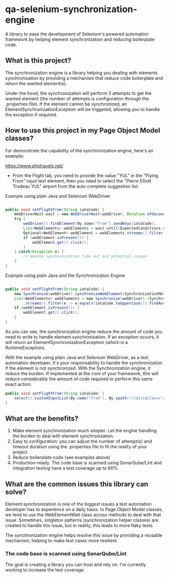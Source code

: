 # qa-selenium-synchronization-engine
A library to ease the development of Selenium's powered automation framework by helping element synchronization and reducing boilerplate code.

## What is this project?

The synchronization engine is a library helping you dealing with elements synchronization by providing a mechanism that reduce code boilerplate and return the wanted element(s). 

Under the hood, the synchronization will perform 3 attempts to get the wanted element (the number of attempts is configuration through the .properties file). If the element cannot be synchronized, an ElementSynchronizationException will be triggered, allowing you to handle the exception if required.

## How to use this project in my Page Object Model classes?

For demonstrate the capability of the synchronization engine, here's an example:

https://www.phptravels.net/

* From the Flight tab, you need to provide the value "YUL" in the "Flying From" input text element, then you need to select the "Pierre Elliott Trudeau YUL" airport from the auto complete suggestion list.

Example using plain Java and Selenium WebDriver

```Java

public void setFlightFrom(String iataCode) {
	WebDriverWait wait = new WebDriverWait(webDriver, Duration.ofSeconds(10));
	try {
		webDriver().findElement(By.name("from").sendKeys(iataCode);
		List<WebElements> webElements = wait.until(ExpectedConditions.visibilityOfAllElementsLocatedBy(By.xpath("//div[@class='autocomplete-result']//b"));
		Optional<WebElement> webElement = webElements.streams().filter(e -> e.equals(iataCode.toUpperCase()).findAny();
		if (webElement.isPresent()) {
			webElement.get().click();
		}
	} catch(Exception e) {
		// Handle synchronization time out and potential issues
	}
}

```

Example using plain Java and the Synchronization Engine


```Java 

public void setFlightFrom(String iataCode) {
	new Synchronize(webDriver).synchronizeWebElement(SynchronizationMethods.ELEMENT_TO_BE_CLICKABLE, By.name("from")).sendKeys(iataCode);
	List<WebElements> webElements = new Synchronize(webDriver).(SynchronizationMethods.VISIBILITY_OF_ALL_ELEMENTS_LOCATED_BY, By.xpath("//div[@class='autocomplete-result']//b"))
		.streams().filter(e -> e.equals(iataCode.toUpperCase()).findAny();
	if (webElement.isPresent()) {
		webElement.get().click();
	}
}

```

As you can see, the synchronization engine reduce the amount of code you need to write to handle element synchronization. If an exception occurs, it will return an ElementSynchronizationException (which is a RuntimeException). 

With the example using plain Java and Selenium WebDriver, as a test automation developer, it's your responsability to handle the synchronization if the element is not synchronized. With the Synchronization engine, it reduce the burden. If implemented at the core of your framework, this will reduce considerably the amount of code required to perform this same exact action.

```Java 
public void setFlightFrom(String iataCode) {
	select().customInputList(By.name("from"), By.xpath("//div[@class='autocomplete-result']//b"), iataCode); // The framework method calls the synchronization engine for you, and perform the required action against this element
}
```
## What are the benefits?

1. Make element synchronization much simpler. Let the engine handling the burden to deal with element synchronization.
2. Easy to configuration: you can adjust the number of attempt(s) and timeout duration using the .properties file to fit the reality of your project.
3. Reduce boilerplate code (see examples above)
4. Production-ready. The code base is scanned using SonarQube/Lint and integration testing have a test coverage up to 80%.

## What are the common issues this library can solve?

Element synchronization is one of the biggest issues a test automation developer has to experience on a daily basis. In Page Object Model classes, we tend to use the WebElementWait class across methods to deal with that issue. Sometimes, singleton patterns (synchronization helper classes) are created to handle this issue, but in reality, this leads to more flaky tests. 

The synchronization engine helps resolve this issue by providing a reusable mechanism, helping to make test cases more resilient.


### The code base is scanned using SonarQube/Lint
The goal is creating a library you can trust and rely on. I'm currently working to increase the test coverage.